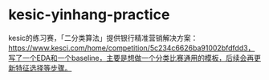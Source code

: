# kesic-yinhang-practice
kesic的练习赛，「二分类算法」提供银行精准营销解决方案：https://www.kesci.com/home/competition/5c234c6626ba91002bfdfdd3，写了一个EDA和一个baseline，主要是想做一个分类比赛通用的模板，后续会再更新特征选择等步骤。
